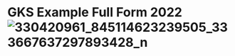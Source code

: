# GKS Example Full Form 2022![330420961_845114623239505_333667637297893428_n](https://user-images.githubusercontent.com/61908603/218323185-23b7dee0-ff92-4203-b3a8-bb04fe4f5c2c.jpg)
